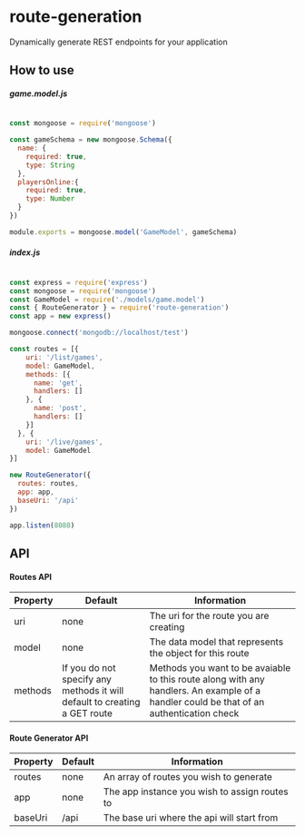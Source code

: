 # route-generation
Dynamically generate REST endpoints for your application

## How to use

##### game.model.js

``` javascript

const mongoose = require('mongoose')

const gameSchema = new mongoose.Schema({
  name: {
    required: true,
    type: String
  },
  playersOnline:{
    required: true,
    type: Number
  }
})

module.exports = mongoose.model('GameModel', gameSchema)

```

##### index.js

``` javascript

const express = require('express')
const mongoose = require('mongoose')
const GameModel = require('./models/game.model')
const { RouteGenerator } = require('route-generation')
const app = new express()

mongoose.connect('mongodb://localhost/test')

const routes = [{
    uri: '/list/games',
    model: GameModel,
    methods: [{
      name: 'get',
      handlers: []
    }, {
      name: 'post',
      handlers: []
    }]
  }, {
    uri: '/live/games',
    model: GameModel
}]

new RouteGenerator({
  routes: routes,
  app: app,
  baseUri: '/api'
})

app.listen(8080)

```

## API

#### Routes API

| Property      | Default         | Information                                                                        |
| ------------- |---------------- | ---------------------------------------------------------------------------------- |
| uri           | none            | The uri for the route you are creating                                             |
| model         | none            | The data model that represents the object for this route                           |
| methods       | If you do not specify any methods it will default to creating a GET route                            | Methods you want to be avaiable to this route along with any handlers. An example of a handler could be that of an authentication check|

#### Route Generator API

| Property      | Default       | Information                                   |
| ------------- |-------------  | --------------------------------------------- |
| routes        |  none         | An array of routes you wish to generate       |
| app           | none          | The app instance you wish to assign routes to |
| baseUri       | /api          | The base uri where the api will start from    |
